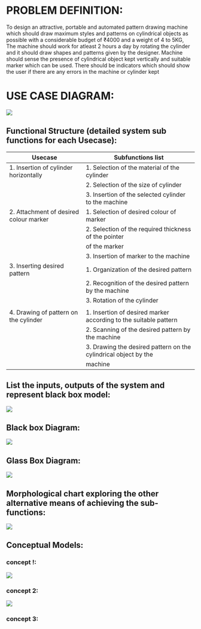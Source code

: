 # PROBLEM DEFINITION:
To design an attractive, portable and automated pattern drawing machine which should draw maximum styles and patterns on cylindrical objects as possible with a considerable budget of ₹4000 and a weight of 4 to 5KG, The machine should work for atleast 2 hours a day by rotating the cylinder and it should draw shapes and patterns given by the designer. Machine should sense the presence of cylindrical object kept vertically and suitable marker which can be used. There should be indicators which should show the user if there are any errors in the machine or cylinder kept
# USE CASE DIAGRAM:
![](https://user-images.githubusercontent.com/42512399/49445136-2a180480-f7f7-11e8-8451-339894ab034a.JPG)
## Functional Structure (detailed system sub functions for each Usecase):
|Usecase |Subfunctions list|
|------------------------------------------|--------------------------------------------------------------------------|
|1. Insertion of  cylinder horizontally    |              1.	Selection of the material of the cylinder             |
|                                          |              2.	Selection of the size of cylinder                     |
|                                          |              3.	Insertion of the selected cylinder to the machine     | 
|2. Attachment of desired colour marker    |              1.	Selection of desired colour of marker
|                                          |              2.	Selection of the required thickness of  the pointer   |
|                                          |                    of the marker                                       |  
|                                          |              3.	Insertion of marker to the machine                    |
|3. Inserting desired pattern              |              1.	Organization of the desired pattern                   |
|                                          |              2.	Recognition of the desired pattern by the machine     |
|                                          |              3.	Rotation of the cylinder                              |
|                                          |                                                                          |
|4. Drawing of pattern on the cylinder     |   1.	Insertion of desired marker according to the suitable pattern |
|                                          |   2.	Scanning of the desired pattern by the machine                |
|                                          |   3.	Drawing the desired pattern on the cylindrical object by the  |
|                                          |              machine                                                     ||


## List the inputs, outputs of the system and represent black box model:
![](https://user-images.githubusercontent.com/42512399/49447625-05bf2680-f7fd-11e8-97b6-d92ca46f50e6.JPG)
## Black box Diagram:
![](https://user-images.githubusercontent.com/42512399/49449283-90edeb80-f800-11e8-9c87-a4a5c356e8d4.JPG)
## Glass Box Diagram:
![](https://user-images.githubusercontent.com/42512399/49453551-5dfc2580-f809-11e8-9cdc-e2eb1c4a0835.jpg)
## Morphological chart exploring the other alternative means of achieving the sub-functions:
![](https://user-images.githubusercontent.com/42512399/49524082-117c1d00-f8d1-11e8-83e1-40ac20e6dd7c.JPG)     
## Conceptual Models:
### concept !:
![](https://user-images.githubusercontent.com/42512399/49525660-4047c280-f8d4-11e8-9725-16bbe28b71d1.jpg)    
### concept 2:
![](https://user-images.githubusercontent.com/42512399/49526795-987fc400-f8d6-11e8-8867-601bc929e838.jpg)  
### concept 3:
                  